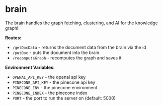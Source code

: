 # brain

The brain handles the graph fetching, clustering, and AI for the knowledge graph! 

**Routes:**  
- `/getDocData` - returns the document data from the brain via the id
- `/putDoc` - puts the document into the brain
- `/recomputeGraph` - recomputes the graph and saves it

**Environment Variables:**  
- `OPENAI_API_KEY` - the openai api key
- `PINECONE_API_KEY` - the pinecone api key
- `PINECONE_ENV` - the pinecone environment
- `PINECONE_INDEX` - the pinecone index
- `PORT` - the port to run the server on (default: 5000)

